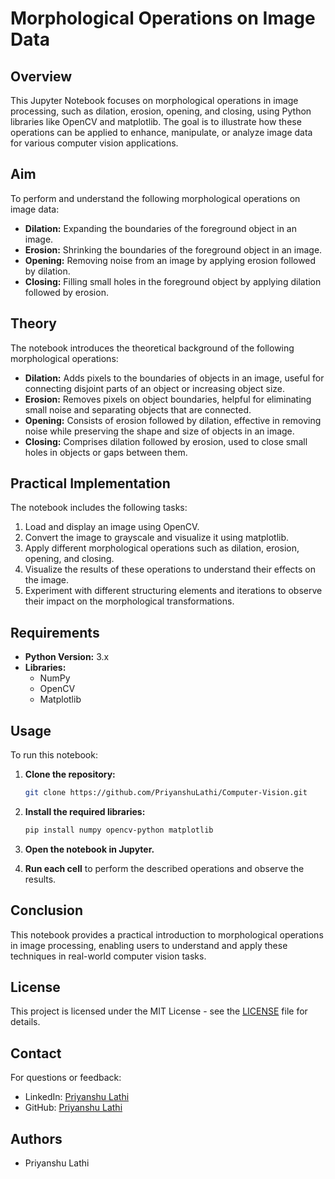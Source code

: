 # Morphological Operations on Image Data

## Overview

This Jupyter Notebook focuses on morphological operations in image processing, such as dilation, erosion, opening, and closing, using Python libraries like OpenCV and matplotlib. The goal is to illustrate how these operations can be applied to enhance, manipulate, or analyze image data for various computer vision applications.

## Aim

To perform and understand the following morphological operations on image data:

- **Dilation:** Expanding the boundaries of the foreground object in an image.
- **Erosion:** Shrinking the boundaries of the foreground object in an image.
- **Opening:** Removing noise from an image by applying erosion followed by dilation.
- **Closing:** Filling small holes in the foreground object by applying dilation followed by erosion.

## Theory

The notebook introduces the theoretical background of the following morphological operations:

- **Dilation:** Adds pixels to the boundaries of objects in an image, useful for connecting disjoint parts of an object or increasing object size.
- **Erosion:** Removes pixels on object boundaries, helpful for eliminating small noise and separating objects that are connected.
- **Opening:** Consists of erosion followed by dilation, effective in removing noise while preserving the shape and size of objects in an image.
- **Closing:** Comprises dilation followed by erosion, used to close small holes in objects or gaps between them.

## Practical Implementation

The notebook includes the following tasks:

1. Load and display an image using OpenCV.
2. Convert the image to grayscale and visualize it using matplotlib.
3. Apply different morphological operations such as dilation, erosion, opening, and closing.
4. Visualize the results of these operations to understand their effects on the image.
5. Experiment with different structuring elements and iterations to observe their impact on the morphological transformations.

## Requirements

- **Python Version:** 3.x
- **Libraries:**
  - NumPy
  - OpenCV
  - Matplotlib

## Usage

To run this notebook:

1. **Clone the repository:**
    ```bash
    git clone https://github.com/PriyanshuLathi/Computer-Vision.git
    ```

2. **Install the required libraries:**
    ```bash
    pip install numpy opencv-python matplotlib
    ```

3. **Open the notebook in Jupyter.**

4. **Run each cell** to perform the described operations and observe the results.

## Conclusion

This notebook provides a practical introduction to morphological operations in image processing, enabling users to understand and apply these techniques in real-world computer vision tasks.

## License

This project is licensed under the MIT License - see the [LICENSE](https://github.com/PriyanshuLathi/Computer-Vision/blob/main/LICENSE) file for details.

## Contact

For questions or feedback:

- LinkedIn: [Priyanshu Lathi](https://www.linkedin.com/in/priyanshu-lathi)
- GitHub: [Priyanshu Lathi](https://github.com/PriyanshuLathi)

## Authors

- Priyanshu Lathi